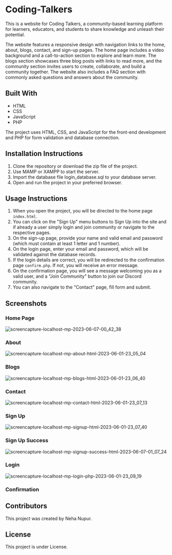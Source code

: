# Coding-Talkers

This is a website for Coding Talkers, a community-based learning platform for learners, educators, and students to share knowledge and unleash their potential.

The website features a responsive design with navigation links to the home, about, blogs, contact, and sign-up pages. The home page includes a video background and a call-to-action section to explore and learn more. The blogs section showcases three blog posts with links to read more, and the community section invites users to create, collaborate, and build a community together. The website also includes a FAQ section with commonly asked questions and answers about the community.

## Built With
<ul>
    <li>HTML</li>
    <li>CSS</li>
    <li>JavaScript</li>
    <li>PHP</li>
</ul>

The project uses HTML, CSS, and JavaScript for the front-end development and PHP for form validation and database connection.

## Installation Instructions
<ol>
  <li>Clone the repository or download the zip file of the project.</li>
  <li>Use MAMP or XAMPP to start the server.</li>
  <li>Import the database file login_database.sql to your database server.</li>
  <li>Open and run the project in your preferred browser.</li>
</ol>

## Usage Instructions
<ol>
  <li>When you open the project, you will be directed to the home page <code>index.html</code>.</li>
  <li>You can click on the "Sign Up" menu buttons to Sign Up into the site and if already a user simply login and join community or navigate to the respective pages.</li>
  <li>On the sign-up page, provide your name and valid email and password (which must contain at least 1 letter and 1 number).</li>
  <li>On the login page, enter your email and password, which will be validated against the database records.</li>
  <li>If the login details are correct, you will be redirected to the confirmation page <code>confirm.php</code>. If not, you will receive an error message.</li>
  <li>On the confirmation page, you will see a message welcoming you as a valid user, and a "Join Community" button to join our Discord community.</li>
  <li>You can also navigate to the "Contact" page, fill form and submit.</li>
</ol>


 ## Screenshots
### Home Page
![screencapture-localhost-mp-2023-06-07-00_42_38](https://github.com/neha-nupur/Coding-Talkers/assets/110279038/bbd85cb9-5d14-47a6-b7fb-255df1d2a909)


### About
![screencapture-localhost-mp-about-html-2023-06-01-23_05_04](https://github.com/neha-nupur/Coding-Talkers/assets/110279038/4573e596-3081-42b3-8217-b6bd4f684d80)


### Blogs
![screencapture-localhost-mp-blogs-html-2023-06-01-23_06_40](https://github.com/neha-nupur/Coding-Talkers/assets/110279038/2ba4fa19-e290-48be-bcf8-8c3706b36a98)


### Contact
![screencapture-localhost-mp-contact-html-2023-06-01-23_07_13](https://github.com/neha-nupur/Coding-Talkers/assets/110279038/f68a8453-72ea-4bc2-a0d5-551c20d3adff)


### Sign Up
![screencapture-localhost-mp-signup-html-2023-06-01-23_07_40](https://github.com/neha-nupur/Coding-Talkers/assets/110279038/b2ca3ecd-0f2a-4c92-b906-0f99a1a8a81f)


### Sign Up Success
![screencapture-localhost-mp-signup-success-html-2023-06-07-01_07_24](https://github.com/neha-nupur/Coding-Talkers/assets/110279038/16fa8251-bc87-475f-b9f7-01df86d36b43)


### Login
![screencapture-localhost-mp-login-php-2023-06-01-23_09_19](https://github.com/neha-nupur/Coding-Talkers/assets/110279038/fca4c790-b60a-4487-b53e-0b3726dcf718)


### Confirmation



## Contributors

This project was created by Neha Nupur.


## License

This project is under License.
